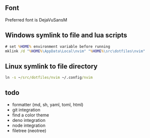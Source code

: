 ## Font
Preferred font is DejaVuSansM

## Windows symlink to file and lua scripts
```bat
# set %HOME% environment variable before running
mklink /d "%HOME%\AppData\Local\nvim" "%HOME%\src\dotfiles\nvim"
```

## Linux symlink to file directory
```bat
ln -s ~/src/dotfiles/nvim ~/.config/nvim
```

## todo
- formatter (md, sh, yaml, toml, html)
- git integration
- find a color theme 
- deno integration
- node integration
- filetree (neotree)
